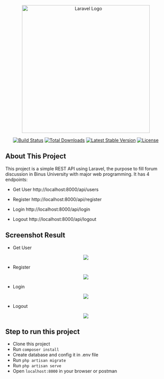 <p align="center"><a href="https://laravel.com" target="_blank"><img src="https://raw.githubusercontent.com/laravel/art/master/logo-lockup/5%20SVG/2%20CMYK/1%20Full%20Color/laravel-logolockup-cmyk-red.svg" width="400" alt="Laravel Logo"></a></p>

<p align="center">
<a href="https://github.com/laravel/framework/actions"><img src="https://github.com/laravel/framework/workflows/tests/badge.svg" alt="Build Status"></a>
<a href="https://packagist.org/packages/laravel/framework"><img src="https://img.shields.io/packagist/dt/laravel/framework" alt="Total Downloads"></a>
<a href="https://packagist.org/packages/laravel/framework"><img src="https://img.shields.io/packagist/v/laravel/framework" alt="Latest Stable Version"></a>
<a href="https://packagist.org/packages/laravel/framework"><img src="https://img.shields.io/packagist/l/laravel/framework" alt="License"></a>
</p>

## About This Project

This project is a simple REST API using Laravel, the purpose to fill forum discussion in Binus University with major web programming. It has 4 endpoints:

-   Get User
    http://localhost:8000/api/users

-   Register
    http://localhost:8000/api/register

-   Login
    http://localhost:8000/api/login
-   Logout
    http://localhost:8000/api/logout

## Screenshot Result

-   Get User

<p align="center"><a href="https://ibb.co/whMSnzW" target="_blank"><img src="https://ibb.co/whMSnzW"></a></p>

-   Register
<p align="center"><a href="https://ibb.co/D9jrbq3" target="_blank"><img src="https://ibb.co/D9jrbq3"></a></p>

-   Login
<p align="center"><a href="https://ibb.co/HNq3dcM" target="_blank"><img src="https://ibb.co/HNq3dcM"></a></p>

-   Logout
<p align="center"><a href="https://ibb.co/B3K2kY9" target="_blank"><img src="https://ibb.co/B3K2kY9"></a></p>


## Step to run this project

-   Clone this project
-   Run `composer install`
-   Create database and config it in .env file
-   Run `php artisan migrate`
-   Run `php artisan serve`
-   Open `localhost:8000` in your browser or postman
